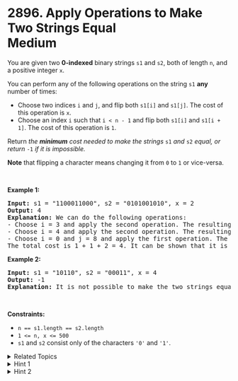 
# 2896. Apply Operations to Make Two Strings Equal<br> Medium

<p>You are given two <strong>0-indexed</strong> binary strings <code>s1</code> and <code>s2</code>, both of length <code>n</code>, and a positive integer <code>x</code>.</p>

<p>You can perform any of the following operations on the string <code>s1</code> <strong>any</strong> number of times:</p>

<ul>
	<li>Choose two indices <code>i</code> and <code>j</code>, and flip both <code>s1[i]</code> and <code>s1[j]</code>. The cost of this operation is <code>x</code>.</li>
	<li>Choose an index <code>i</code> such that <code>i &lt; n - 1</code> and flip both <code>s1[i]</code> and <code>s1[i + 1]</code>. The cost of this operation is <code>1</code>.</li>
</ul>

<p>Return <em>the <strong>minimum</strong> cost needed to make the strings </em><code>s1</code><em> and </em><code>s2</code><em> equal, or return </em><code>-1</code><em> if it is impossible.</em></p>

<p><strong>Note</strong> that flipping a character means changing it from <code>0</code> to <code>1</code> or vice-versa.</p>

<p>&nbsp;</p>
<p><strong class="example">Example 1:</strong></p>

<pre>
<strong>Input:</strong> s1 = &quot;1100011000&quot;, s2 = &quot;0101001010&quot;, x = 2
<strong>Output:</strong> 4
<strong>Explanation:</strong> We can do the following operations:
- Choose i = 3 and apply the second operation. The resulting string is s1 = &quot;110<u><strong>11</strong></u>11000&quot;.
- Choose i = 4 and apply the second operation. The resulting string is s1 = &quot;1101<strong><u>00</u></strong>1000&quot;.
- Choose i = 0 and j = 8 and apply the first operation. The resulting string is s1 = &quot;<u><strong>0</strong></u>1010010<u><strong>1</strong></u>0&quot; = s2.
The total cost is 1 + 1 + 2 = 4. It can be shown that it is the minimum cost possible.
</pre>

<p><strong class="example">Example 2:</strong></p>

<pre>
<strong>Input:</strong> s1 = &quot;10110&quot;, s2 = &quot;00011&quot;, x = 4
<strong>Output:</strong> -1
<strong>Explanation:</strong> It is not possible to make the two strings equal.
</pre>

<p>&nbsp;</p>
<p><strong>Constraints:</strong></p>

<ul>
	<li><code>n == s1.length == s2.length</code></li>
	<li><code>1 &lt;= n, x &lt;= 500</code></li>
	<li><code>s1</code> and <code>s2</code> consist only of the characters <code>&#39;0&#39;</code> and <code>&#39;1&#39;</code>.</li>
</ul>


<details>

<summary> Related Topics </summary>

-	`String`
-	`Dynamic Programming`

</details>


<details>
<summary> Hint 1 </summary>
Save all the indices that have different characters on <code>s1</code> and <code>s2</code> into a list, and work only with this list.
</details>

<details>
<summary> Hint 2 </summary>
Try to use dynamic programming on this list to solve the problem. What will be the states and transitions of this dp?
</details>
